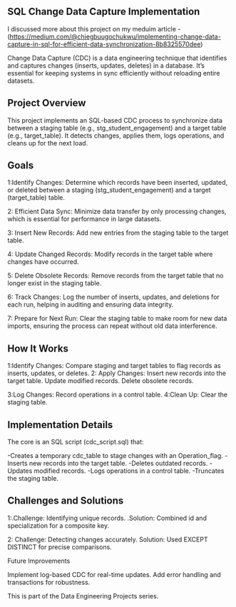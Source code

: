 ##  SQL Change Data Capture Implementation

I discussed more about this project on my meduim article - (https://medium.com/@chiegbuugochukwu/implementing-change-data-capture-in-sql-for-efficient-data-synchronization-8b8325570dee)

Change Data Capture (CDC) is a data engineering technique that identifies and captures changes (inserts, updates, deletes) 
in a database. It’s essential for keeping systems in sync efficiently without reloading entire datasets.

## Project Overview
This project implements an SQL-based CDC process to synchronize data between a staging table (e.g., stg_student_engagement) and a target table (e.g., target_table). It detects changes, applies them, logs operations, and cleans up for the next load.
## Goals 

1:Identify Changes: Determine which records have been inserted, updated, or deleted between a staging (stg_student_engagement) and a target (target_table) table.

2:  Efficient Data Sync: Minimize data transfer by only processing changes, which is essential for performance in large datasets.

3: Insert New Records: Add new entries from the staging table to the target table.

4:  Update Changed Records: Modify records in the target table where changes have occurred.

5: Delete Obsolete Records: Remove records from the target table that no longer exist in the staging table.


6: Track Changes: Log the number of inserts, updates, and deletions for each run, helping in auditing and ensuring data integrity.

7:  Prepare for Next Run: Clear the staging table to make room for new data imports, ensuring the process can repeat without old data interference.

## How It Works

1:Identify Changes: Compare staging and target tables to flag records as inserts, updates, or deletes.
2: Apply Changes:
Insert new records into the target table.
Update modified records.
Delete obsolete records.


3:Log Changes: Record operations in a control table.
4:Clean Up: Clear the staging table.

## Implementation Details
The core is an SQL script (cdc_script.sql) that:

-Creates a temporary cdc_table to stage changes with an Operation_flag.
-Inserts new records into the target table.
-Deletes outdated records.
-Updates modified records.
-Logs operations in a control table.
-Truncates the staging table.



## Challenges and Solutions

1:.Challenge: Identifying unique records.
.Solution: Combined id and specialization for a composite key.


2: Challenge: Detecting changes accurately.
Solution: Used EXCEPT DISTINCT for precise comparisons.


Future Improvements

Implement log-based CDC for real-time updates.
Add error handling and transactions for robustness.

This is part of the Data Engineering Projects series.
